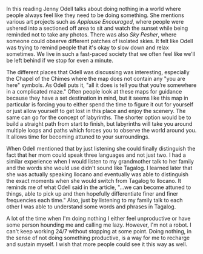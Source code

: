 In this reading Jenny Odell talks about doing nothing in a world where people always feel like they need to be doing something. She mentions various art projects such as <i>Applause Encouraged</i>, where people were ushered into a sectioned off area to sit and watch the sunset while being reminded not to take any photos. There was also <i>Sky Pesher</i>, where someone could observe different patches of isolated skies. It felt like Odell was trying to remind people that it's okay to slow down and relax sometimes. We live in such a fast-paced society that we often feel like we'll be left behind if we stop for even a minute. 

The different places that Odell was discussing was interesting, especially the Chapel of the Chimes where the map does not contain any "you are here" symbols. As Odell puts it, "all it does is tell you that you’re somewhere in a complicated maze." Often people look at these maps for guidance because they have a set destination in mind, but it seems like this map in particular is forcing you to either spend the time to figure it out for yourself or just allow yourself to get lost in this place and enjoy the scenery. The same can go for the concept of labyrinths. The shorter option would be to build a straight path from start to finish, but labyrinths will take you around multiple loops and paths which forces you to observe the world around you. It allows time for becoming attuned to your surroundings.

When Odell mentioned that by just listening she could finally distinguish the fact that her mom could speak three languages and not just two. I had a similar experience when I would listen to my grandmother talk to her family and the words she would use didn't sound like Tagalog. I learned later that she was actually speaking Ilocano and eventually was able to distinguish the exact moments when she would switch from Tagalog to Ilocano. It reminds me of what Odell said in the article, "...we can become attuned to things, able to pick up and then hopefully differentiate finer and finer frequencies each time." Also, just by listening to my family talk to each other I was able to understand some words and phrases in Tagalog.

A lot of the time when I'm doing nothing I either feel unproductive or have some person hounding me and calling me lazy. However, I'm not a robot. I can't keep working 24/7 without stopping at some point. Doing nothing, in the sense of not doing something productive, is a way for me to recharge and sustain myself. I wish that more people could see it this way as well. 
